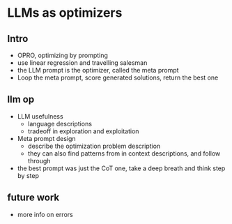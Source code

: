 # LLMs as optimizers

## Intro
 - OPRO, optimizing by prompting
 - use linear regression and travelling salesman
 - the LLM prompt is the optimizer, called the meta prompt
 - Loop the meta prompt, score generated solutions, return the best one

## llm op
 - LLM usefulness
    - language descriptions
    - tradeoff in exploration and exploitation
 - Meta prompt design
   - describe the optimization problem description
   - they can also find patterns from in context descriptions, and follow through
 - the best prompt was just the CoT one, take a deep breath and think step by step

## future work
 - more info on errors